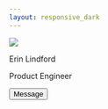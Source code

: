 ```yaml
---
layout: responsive_dark
---
```


<div class='p-3'>
  <div class='max-w-sm px-6 py-8 mx-auto bg-white shadow-lg rounded-xl space-y-2 sm:flex sm:py-4 sm:space-x-6 sm:space-y-0 sm:items-center dark:bg-slate-600'>
    <img class='block h-24 mx-auto rounded-full sm:mx-0 sm:shrink-0' src='{{ "/assets/images/erin-lindford.jpg" | relative_url }}'>
    <div class='text-center space-y-2 sm:text-left'>
      <div class='space-y-0.5'>
        <p class='text-lg font-semibold text-black dark:text-white'>
          Erin Lindford
        </p>
        <p class='font-medium text-slate-500 dark:text-slate-400'>
          Product Engineer
        </p>
      </div>
      <button class='px-4 py-1 text-sm font-semibold text-purple-600 border rounded-full hover:text-white hover:bg-purple-600 hover:border-transparent dark:text-yellow-300'>
        Message
      </button>
    </div>
  </div>
</div>
